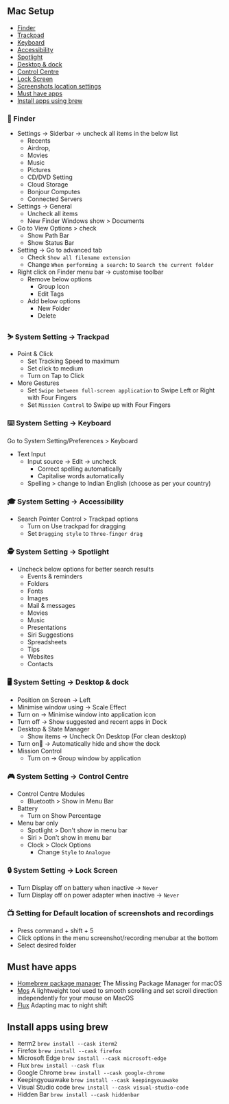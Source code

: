 ##  Mac Setup

*   [Finder](#finder)
*   [Trackpad](#trackpad)
*   [Keyboard](#️keyboard)
*   [Accessibility](#accessibility)
*   [Spotlight](#spotlight)
*   [Desktop & dock](#dd)
*   [Control Centre](#controlcentre)
*   [Lock Screen](#ls)
*   [Screenshots location settings](#sls)
*   [Must have apps](#mha)
*   [Install apps using brew](#iaub)


### 🔎  Finder<a name="finder"></a>

* Settings → Siderbar → uncheck all items in the below list 
    *   Recents
    *   Airdrop,
    *   Movies
    *   Music
    *   Pictures
    *   CD/DVD Setting
    *   Cloud Storage
    *   Bonjour Computes 
    *   Connected Servers
* Settings → General 
    *   Uncheck all items 
    *   New Finder Windows show > Documents
* Go to View Options > check
    *   Show Path Bar
    *   Show Status Bar
* Setting → Go to advanced tab
    *   Check ``Show all filename extension``
    *   Change ``When performing a search:``  to ``Search the current folder``
* Right click on Finder menu bar → customise toolbar
    * Remove below options
        *   Group Icon 
        *   Edit Tags
    * Add below options 
        *   New Folder
        *   Delete 

### ⛷️  System Setting → Trackpad<a name="trackpad"></a>

*   Point & Click
    *   Set Tracking Speed to maximum
    *   Set click to medium
    *   Turn on Tap to Click 
*   More Gestures
    *   Set ```Swipe between full-screen application``` to Swipe Left or Right with Four Fingers
    *   Set ```Mission Control``` to Swipe up with Four Fingers

### ⌨️   System Setting → Keyboard<a name="️keyboard"></a>

Go to System Setting/Preferences > Keyboard

*   Text Input
    *   Input source → Edit → uncheck 
        *   Correct spelling automatically
        *   Capitalise words automatically
    * Spelling > change to Indian English (choose as per your country)

### 🎓  System Setting → Accessibility<a name="accessibility"></a>

*   Search Pointer Control > Trackpad options
    *   Turn on Use trackpad for dragging 
    *   Set ``Dragging style`` to  ``Three-finger drag``

### 🕵  System Setting → Spotlight<a name="spotlight"></a>

*   Uncheck below options for better search results
    *   Events & reminders
    *   Folders
    *   Fonts
    *   Images
    *   Mail & messages
    *   Movies
    *   Music
    *   Presentations
    *   Siri Suggestions
    *   Spreadsheets
    *   Tips
    *   Websites
    *   Contacts

### 🖥️ System Setting → Desktop & dock<a name="dd"></a>

*   Position on Screen → Left
*   Minimise window using → Scale Effect
*   Turn on → Minimise window into application icon
*   Turn off → Show suggested and recent apps in Dock
*   Desktop & State Manager
    *   Show items → Uncheck On Desktop (For clean desktop)
*   Turn on⃗ → Automatically hide and show the dock 
*   Mission Control
    *   Turn on → Group window by application

### 🎮 System Setting → Control Centre<a name="controlcentre"></a>

*   Control Centre Modules
    *   Bluetooth > Show in Menu Bar
*   Battery
    *   Turn on Show Percentage
*   Menu bar only
    *   Spotlight > Don't show in menu bar
    *   Siri > Don't show in menu bar
    *   Clock > Clock Options
        * Change ``Style`` to ``Analogue``

### 🔒 System Setting → Lock Screen<a name="ls"></a>

*   Turn Display off on battery when inactive  → ``Never``
*   Turn Display off on power adapter when inactive → ``Never``

### 📺 Setting for Default location of screenshots and recordings<a name="sls"></a>

*   Press command + shift + 5 
*   Click options in the menu screenshot/recording menubar at the bottom
*   Select desired folder




## Must have apps<a name="mha"></a>

*   [Homebrew package manager](https://brew.sh/) The Missing Package Manager for macOS
*   [Mos](https://mos.caldis.me/) A lightweight tool used to smooth scrolling and set scroll direction independently for your mouse on MacOS
*   [Flux](https://justgetflux.com/) Adapting mac to night shift

## Install apps using brew<a name="iaub"></a>

*   Iterm2  ``brew install --cask iterm2``
*   Firefox ``brew install --cask firefox``
*   Microsoft Edge  ``brew install --cask microsoft-edge``
*   Flux    ``brew install --cask flux``
*   Google Chrome   ``brew install --cask google-chrome``
*   Keepingyouawake ``brew install --cask keepingyouawake``
*   Visual Studio code  ``brew install --cask visual-studio-code``
*   Hidden Bar ``brew install --cask hiddenbar``







